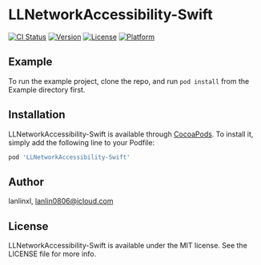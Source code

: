 # LLNetworkAccessibility-Swift

[![CI Status](https://img.shields.io/travis/lanlinxl/LLNetworkAccessibility-Swift.svg?style=flat)](https://travis-ci.org/lanlinxl/LLNetworkAccessibility-Swift)
[![Version](https://img.shields.io/cocoapods/v/LLNetworkAccessibility-Swift.svg?style=flat)](https://cocoapods.org/pods/LLNetworkAccessibility-Swift)
[![License](https://img.shields.io/cocoapods/l/LLNetworkAccessibility-Swift.svg?style=flat)](https://cocoapods.org/pods/LLNetworkAccessibility-Swift)
[![Platform](https://img.shields.io/cocoapods/p/LLNetworkAccessibility-Swift.svg?style=flat)](https://cocoapods.org/pods/LLNetworkAccessibility-Swift)

## Example

To run the example project, clone the repo, and run `pod install` from the Example directory first.

## Installation

LLNetworkAccessibility-Swift is available through [CocoaPods](https://cocoapods.org). To install
it, simply add the following line to your Podfile:

```ruby
pod 'LLNetworkAccessibility-Swift'
```

## Author

lanlinxl, lanlin0806@icloud.com

## License

LLNetworkAccessibility-Swift is available under the MIT license. See the LICENSE file for more info.

